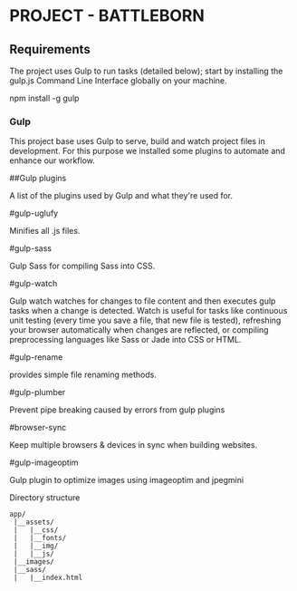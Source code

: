 # PROJECT - BATTLEBORN

## Requirements

The project uses Gulp to run tasks (detailed below); start by installing the gulp.js Command Line Interface globally on your machine.

npm install -g gulp


### Gulp

This project base uses Gulp to serve, build and watch project files in development. For this purpose we installed some plugins to automate and enhance our workflow.  

   
##Gulp plugins

A list of the plugins used by Gulp and what they're used for.

#gulp-uglufy

Minifies all .js files.

#gulp-sass

Gulp Sass for compiling Sass into CSS.

#gulp-watch

Gulp watch watches for changes to file content and then executes gulp tasks when a change is detected. Watch is useful for tasks like continuous unit testing (every time you save a file, that new file is tested), refreshing your browser automatically when changes are reflected, or compiling preprocessing languages like Sass or Jade into CSS or HTML.

#gulp-rename

provides simple file renaming methods.

#gulp-plumber

Prevent pipe breaking caused by errors from gulp plugins

#browser-sync

Keep multiple browsers & devices in sync when building websites.

#gulp-imageoptim

Gulp plugin to optimize images using imageoptim and jpegmini


Directory structure

```
app/
 |__assets/
 |   |__css/
 |   |__fonts/
 |   |__img/
 |   |__js/
 |__images/
 |__sass/
 |   |__index.html
 ```



